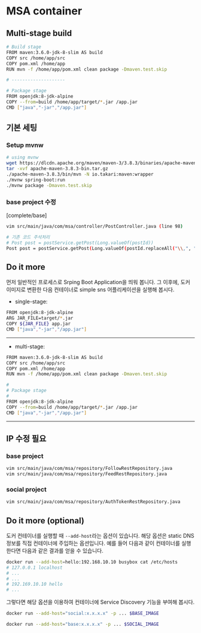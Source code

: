 # MSA container

## Multi-stage build

```bash
# Build stage
FROM maven:3.6.0-jdk-8-slim AS build
COPY src /home/app/src
COPY pom.xml /home/app
RUN mvn -f /home/app/pom.xml clean package -Dmaven.test.skip

# --------------------

# Package stage
FROM openjdk:8-jdk-alpine
COPY --from=build /home/app/target/*.jar /app.jar
CMD ["java","-jar","/app.jar"]
```

## 기본 세팅

### Setup mvnw

```bash
# using mvnw
wget https://dlcdn.apache.org/maven/maven-3/3.8.3/binaries/apache-maven-3.8.3-bin.tar.gz
tar -xvf apache-maven-3.8.3-bin.tar.gz
./apache-maven-3.8.3/bin/mvn -N io.takari:maven:wrapper
./mvnw spring-boot:run
./mvnw package -Dmaven.test.skip
```


### base project 수정

[complete/base]
```bash
vim src/main/java/com/msa/controller/PostController.java (line 98)

# 기존 코드 주석처리
# Post post = postService.getPost(Long.valueOf(postId))
Post post = postService.getPost(Long.valueOf(postId.replaceAll("\\,", "")));
```


## Do it more

먼저 일반적인 프로세스로 Srping Boot Application을 띄워 봅니다. 그 이후에, 도커 이미지로 변환한 다음 컨테이너로 simple sns 어플리케이션을 실행해 봅시다.

- single-stage:

```bash
FROM openjdk:8-jdk-alpine
ARG JAR_FILE=target/*.jar
COPY ${JAR_FILE} app.jar
CMD ["java","-jar","/app.jar"]
```

---

- multi-stage:

```bash
FROM maven:3.6.0-jdk-8-slim AS build
COPY src /home/app/src
COPY pom.xml /home/app
RUN mvn -f /home/app/pom.xml clean package -Dmaven.test.skip

#
# Package stage
#
FROM openjdk:8-jdk-alpine
COPY --from=build /home/app/target/*.jar /app.jar
CMD ["java","-jar","/app.jar"]
```

---

## IP 수정 필요

### base project

```bash
vim src/main/java/com/msa/repository/FollowRestRepository.java
vim src/main/java/com/msa/repository/FeedRestRepository.java
```

### social project

```bash
vim src/main/java/com/msa/repository/AuthTokenRestRepository.java
```


## Do it more (optional)

도커 컨테이너를 실행할 때 `--add-host`라는 옵션이 있습니다. 해당 옵션은 static DNS 정보를 직접 컨테이너에 주입하는 옵션입니다. 예를 들어 다음과 같이 컨테이너를 실행한다면 다음과 같은 결과를 얻을 수 있습니다.

```bash
docker run --add-host=hello:192.168.10.10 busybox cat /etc/hosts
# 127.0.0.1 localhost
# ...
# ...
# 192.169.10.10 hello
# ...
```

그렇다면 해당 옵션을 이용하여 컨테이너에 Service Discovery 기능을 부여해 봅시다.

```bash
docker run --add-host="social:x.x.x.x" -p ... $BASE_IMAGE

docker run --add-host="base:x.x.x.x" -p ... $SOCIAL_IMAGE
```
